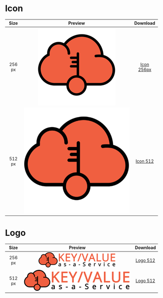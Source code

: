 # Icon

|  Size  |           Preview           | Download |
|:------:|:---------------------------:|:--------:|
| 256 px | ![](logo/icon-256.png) |   [Icon 256px](https://raw.githubusercontent.com/kvaas/docs/master/logo/icon-256.png)       |
| 512 px | ![](logo/icon-512.png) |  [Icon 512](https://raw.githubusercontent.com/kvaas/docs/master/logo/icon-512.png)         |

# Logo

|  Size  |           Preview           | Download |
|:------:|:---------------------------:|:--------:|
| 256 px | ![](logo/logo-256.png) |  [Logo 512](https://raw.githubusercontent.com/kvaas/docs/master/logo/logo-256.png)        |
| 512 px | ![](logo/logo-512.png) |   [Logo 512](https://raw.githubusercontent.com/kvaas/docs/master/logo/logo-512.png)       |
